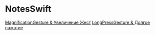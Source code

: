 # NotesSwift

[MagnificationGesture & Увеличение Жест](https://github.com/plusfuturehendrix/NotesSwift/tree/main/MagnificationGesture)
[LongPressGesture & Долгое нажатие](https://github.com/plusfuturehendrix/NotesSwift/tree/main/LongPressGesture)


